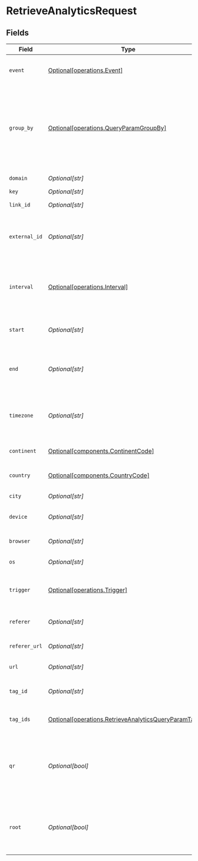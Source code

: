 # RetrieveAnalyticsRequest


## Fields

| Field                                                                                                                                                                                    | Type                                                                                                                                                                                     | Required                                                                                                                                                                                 | Description                                                                                                                                                                              | Example                                                                                                                                                                                  |
| ---------------------------------------------------------------------------------------------------------------------------------------------------------------------------------------- | ---------------------------------------------------------------------------------------------------------------------------------------------------------------------------------------- | ---------------------------------------------------------------------------------------------------------------------------------------------------------------------------------------- | ---------------------------------------------------------------------------------------------------------------------------------------------------------------------------------------- | ---------------------------------------------------------------------------------------------------------------------------------------------------------------------------------------- |
| `event`                                                                                                                                                                                  | [Optional[operations.Event]](../../models/operations/event.md)                                                                                                                           | :heavy_minus_sign:                                                                                                                                                                       | The type of event to retrieve analytics for. Defaults to `clicks`.                                                                                                                       |                                                                                                                                                                                          |
| `group_by`                                                                                                                                                                               | [Optional[operations.QueryParamGroupBy]](../../models/operations/queryparamgroupby.md)                                                                                                   | :heavy_minus_sign:                                                                                                                                                                       | The parameter to group the analytics data points by. Defaults to `count` if undefined. Note that `trigger` is deprecated (use `triggers` instead), but kept for backwards compatibility. |                                                                                                                                                                                          |
| `domain`                                                                                                                                                                                 | *Optional[str]*                                                                                                                                                                          | :heavy_minus_sign:                                                                                                                                                                       | The domain to filter analytics for.                                                                                                                                                      |                                                                                                                                                                                          |
| `key`                                                                                                                                                                                    | *Optional[str]*                                                                                                                                                                          | :heavy_minus_sign:                                                                                                                                                                       | The short link slug.                                                                                                                                                                     |                                                                                                                                                                                          |
| `link_id`                                                                                                                                                                                | *Optional[str]*                                                                                                                                                                          | :heavy_minus_sign:                                                                                                                                                                       | The unique ID of the short link on Dub.                                                                                                                                                  |                                                                                                                                                                                          |
| `external_id`                                                                                                                                                                            | *Optional[str]*                                                                                                                                                                          | :heavy_minus_sign:                                                                                                                                                                       | This is the ID of the link in the your database. Must be prefixed with 'ext_' when passed as a query parameter.                                                                          |                                                                                                                                                                                          |
| `interval`                                                                                                                                                                               | [Optional[operations.Interval]](../../models/operations/interval.md)                                                                                                                     | :heavy_minus_sign:                                                                                                                                                                       | The interval to retrieve analytics for. Takes precedence over start and end. If undefined, defaults to 24h.                                                                              |                                                                                                                                                                                          |
| `start`                                                                                                                                                                                  | *Optional[str]*                                                                                                                                                                          | :heavy_minus_sign:                                                                                                                                                                       | The start date and time when to retrieve analytics from.                                                                                                                                 |                                                                                                                                                                                          |
| `end`                                                                                                                                                                                    | *Optional[str]*                                                                                                                                                                          | :heavy_minus_sign:                                                                                                                                                                       | The end date and time when to retrieve analytics from. If not provided, defaults to the current date.                                                                                    |                                                                                                                                                                                          |
| `timezone`                                                                                                                                                                               | *Optional[str]*                                                                                                                                                                          | :heavy_minus_sign:                                                                                                                                                                       | The IANA time zone code for aligning timeseries granularity (e.g. America/New_York). Defaults to UTC.                                                                                    | America/New_York                                                                                                                                                                         |
| `continent`                                                                                                                                                                              | [Optional[components.ContinentCode]](../../models/components/continentcode.md)                                                                                                           | :heavy_minus_sign:                                                                                                                                                                       | The continent to retrieve analytics for.                                                                                                                                                 |                                                                                                                                                                                          |
| `country`                                                                                                                                                                                | [Optional[components.CountryCode]](../../models/components/countrycode.md)                                                                                                               | :heavy_minus_sign:                                                                                                                                                                       | The country to retrieve analytics for.                                                                                                                                                   |                                                                                                                                                                                          |
| `city`                                                                                                                                                                                   | *Optional[str]*                                                                                                                                                                          | :heavy_minus_sign:                                                                                                                                                                       | The city to retrieve analytics for.                                                                                                                                                      | New York                                                                                                                                                                                 |
| `device`                                                                                                                                                                                 | *Optional[str]*                                                                                                                                                                          | :heavy_minus_sign:                                                                                                                                                                       | The device to retrieve analytics for.                                                                                                                                                    | Desktop                                                                                                                                                                                  |
| `browser`                                                                                                                                                                                | *Optional[str]*                                                                                                                                                                          | :heavy_minus_sign:                                                                                                                                                                       | The browser to retrieve analytics for.                                                                                                                                                   | Chrome                                                                                                                                                                                   |
| `os`                                                                                                                                                                                     | *Optional[str]*                                                                                                                                                                          | :heavy_minus_sign:                                                                                                                                                                       | The OS to retrieve analytics for.                                                                                                                                                        | Windows                                                                                                                                                                                  |
| `trigger`                                                                                                                                                                                | [Optional[operations.Trigger]](../../models/operations/trigger.md)                                                                                                                       | :heavy_minus_sign:                                                                                                                                                                       | The trigger to retrieve analytics for. If undefined, return both QR and link clicks.                                                                                                     |                                                                                                                                                                                          |
| `referer`                                                                                                                                                                                | *Optional[str]*                                                                                                                                                                          | :heavy_minus_sign:                                                                                                                                                                       | The referer to retrieve analytics for.                                                                                                                                                   | google.com                                                                                                                                                                               |
| `referer_url`                                                                                                                                                                            | *Optional[str]*                                                                                                                                                                          | :heavy_minus_sign:                                                                                                                                                                       | The full referer URL to retrieve analytics for.                                                                                                                                          | https://dub.co/blog                                                                                                                                                                      |
| `url`                                                                                                                                                                                    | *Optional[str]*                                                                                                                                                                          | :heavy_minus_sign:                                                                                                                                                                       | The URL to retrieve analytics for.                                                                                                                                                       |                                                                                                                                                                                          |
| `tag_id`                                                                                                                                                                                 | *Optional[str]*                                                                                                                                                                          | :heavy_minus_sign:                                                                                                                                                                       | Deprecated. Use `tagIds` instead. The tag ID to retrieve analytics for.                                                                                                                  |                                                                                                                                                                                          |
| `tag_ids`                                                                                                                                                                                | [Optional[operations.RetrieveAnalyticsQueryParamTagIds]](../../models/operations/retrieveanalyticsqueryparamtagids.md)                                                                   | :heavy_minus_sign:                                                                                                                                                                       | The tag IDs to retrieve analytics for.                                                                                                                                                   |                                                                                                                                                                                          |
| `qr`                                                                                                                                                                                     | *Optional[bool]*                                                                                                                                                                         | :heavy_minus_sign:                                                                                                                                                                       | Deprecated. Use the `trigger` field instead. Filter for QR code scans. If true, filter for QR codes only. If false, filter for links only. If undefined, return both.                    |                                                                                                                                                                                          |
| `root`                                                                                                                                                                                   | *Optional[bool]*                                                                                                                                                                         | :heavy_minus_sign:                                                                                                                                                                       | Filter for root domains. If true, filter for domains only. If false, filter for links only. If undefined, return both.                                                                   |                                                                                                                                                                                          |